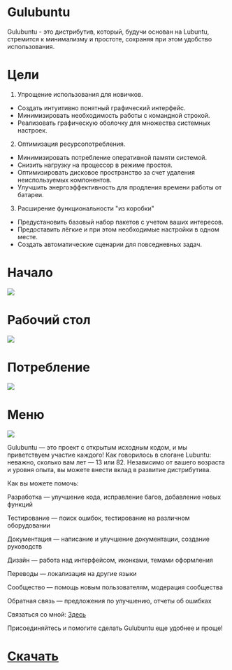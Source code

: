 # Gulubuntu
Gulubuntu - это дистрибутив, который, будучи основан на Lubuntu, стремится к минимализму и простоте, сохраняя при этом удобство использования.

# Цели
1. Упрощение использования для новичков.
 - Создать интуитивно понятный графический интерфейс.
 - Минимизировать необходимость работы с командной строкой.
 - Реализовать графическую оболочку для множества системных настроек.

2. Оптимизация ресурсопотребления.
 - Минимизировать потребление оперативной памяти системой.
 - Снизить нагрузку на процессор в режиме простоя.
 - Оптимизировать дисковое пространство за счет удаления неиспользуемых компонентов.
 - Улучшить энергоэффективность для продления времени работы от батареи.

3. Расширение функциональности "из коробки"
 - Предустановить базовый набор пакетов с учетом ваших интересов.
 - Предоставить лёгкие и при этом необходимые настройки в одном месте.
 - Создать автоматические сценарии для повседневных задач.

# Начало
![](screenshots/0.png)

# Рабочий стол
![](screenshots/1.png)

# Потребление
![](screenshots/2.png)

# Меню
![](screenshots/3.png)

Gulubuntu — это проект с открытым исходным кодом, и мы приветствуем участие каждого! Как говорилось в слогане Lubuntu: неважно, сколько вам лет — 13 или 82. Независимо от вашего возраста и уровня опыта, вы можете внести вклад в развитие дистрибутива.

Как вы можете помочь:

Разработка — улучшение кода, исправление багов, добавление новых функций

Тестирование — поиск ошибок, тестирование на различном оборудовании

Документация — написание и улучшение документации, создание руководств

Дизайн — работа над интерфейсом, иконками, темами оформления

Переводы — локализация на другие языки

Сообщество — помощь новым пользователям, модерация сообщества

Обратная связь — предложения по улучшению, отчеты об ошибках

Связаться со мной: [Здесь](https://psevdonimux.ru/)

Присоединяйтесь и помогите сделать Gulubuntu еще удобнее и проще!

# [Скачать](https://sourceforge.net/projects/gulubuntu/files/gulubuntu-24.04.1-2025.08.21-desktop-amd64.iso/download)
